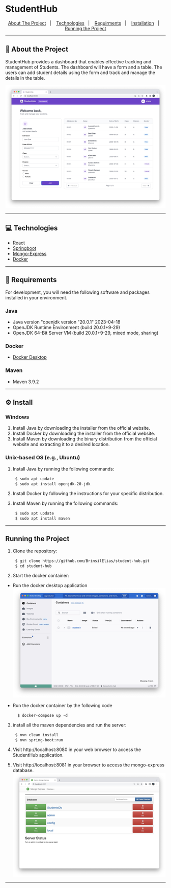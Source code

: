 # StudentHub


<p align="center">
  <a href="#">About The Project</a>&nbsp;&nbsp;&nbsp;|&nbsp;&nbsp;&nbsp;
  <a href="#">Technologies</a>&nbsp;&nbsp;&nbsp;|&nbsp;&nbsp;&nbsp;
  <a href="#">Requirments</a>&nbsp;&nbsp;&nbsp;|&nbsp;&nbsp;&nbsp;
  <a href="#">Installation</a>&nbsp;&nbsp;&nbsp;|&nbsp;&nbsp;&nbsp;
  <a href="#">Running the Project</a>
</p>

---

## 🚀 About the Project

 StudentHub provides a dashboard that enables effective tracking and management of Students. The dashboard will have a form and a table. The users can add student details using the form and track and manage the details in the table.

![Screenshot of Application](./Screenshot.jpg)

---
## 💻 Technologies
- [React](https://react.dev/learn)
- [Springboot](https://spring.io/projects/spring-boot)
- [Mongo-Express](https://github.com/mongo-express/mongo-express) 
- [Docker](https://www.docker.com/)

---
## 🧰 Requirements

For development, you will need the following software and packages installed in your environment.

### Java
- Java version "openjdk version "20.0.1" 2023-04-18
- OpenJDK Runtime Environment (build 20.0.1+9-29)
- OpenJDK 64-Bit Server VM (build 20.0.1+9-29, mixed mode, sharing)

### Docker
- [Docker Desktop](https://www.docker.com/products/docker-desktop/)

### Maven
- Maven 3.9.2

---

## ⚙️ Install
### Windows
1. Install Java by downloading the installer from the official website.
2. Install Docker by downloading the installer from the official website.
3. Install Maven by downloading the binary distribution from the official website and extracting it to a desired location.

### Unix-based OS (e.g., Ubuntu)
1. Install Java by running the following commands:

        $ sudo apt update
        $ sudo apt install openjdk-20-jdk

2. Install Docker by following the instructions for your specific distribution.
3. Install Maven by running the following commands:

        $ sudo apt update
        $ sudo apt install maven

---

## Running the Project

1. Clone the repository:

        $ git clone https://github.com/BrinsilElias/student-hub.git
        $ cd student-hub

2. Start the docker container:
  - Run the docker desktop application
  ![Screenshot of Docker](./DockerSS.jpg)
  - Run the docker container by the following code

          $ docker-compose up -d

3. install all the maven dependencies and run the server:

        $ mvn clean install
        $ mvn spring-boot:run

4. Visit http://localhost:8080 in your web browser to access the StudentHub application.

5. Visit http://localhost:8081 in your browser to access the mongo-express database.
![Screenshot of Docker](./Mongo-ExpressSS.jpg)

---
